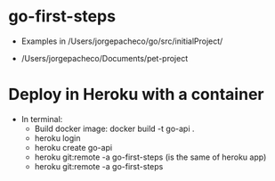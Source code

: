 # go-first-steps

- Examples in /Users/jorgepacheco/go/src/initialProject/

- /Users/jorgepacheco/Documents/pet-project


# Deploy in Heroku with a container 


- In terminal:
    * Build docker image: docker build -t go-api .
    * heroku login
    * heroku create go-api
    * heroku git:remote -a go-first-steps (is the same of heroku app)
    * heroku git:remote -a go-first-steps


    

